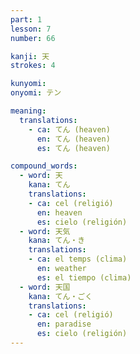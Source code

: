 ```yaml
---
part: 1
lesson: 7
number: 66

kanji: 天
strokes: 4

kunyomi:
onyomi: テン

meaning:
  translations:
    - ca: てん (heaven)
      en: てん (heaven)
      es: てん (heaven)

compound_words:
  - word: 天
    kana: てん
    translations:
    - ca: cel (religió)
      en: heaven
      es: cielo (religión)
  - word: 天気
    kana: てん・き
    translations:
    - ca: el temps (clima)
      en: weather
      es: el tiempo (clima)
  - word: 天国
    kana: てん・ごく
    translations:
    - ca: cel (religió)
      en: paradise
      es: cielo (religión)
---
```

